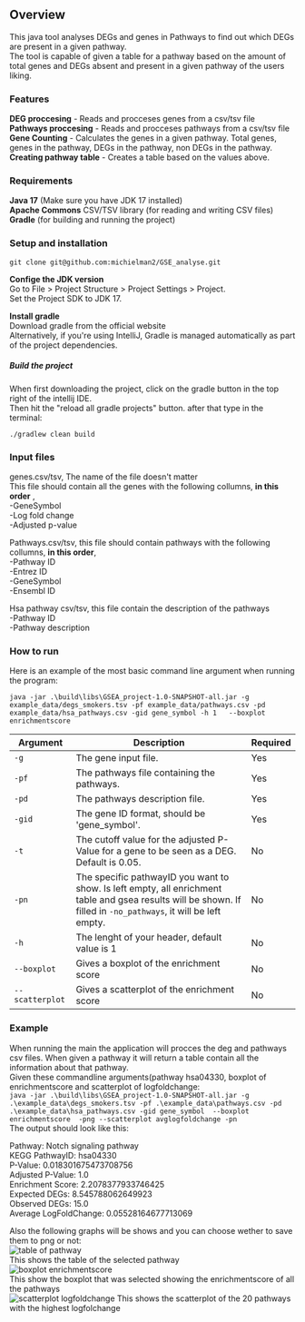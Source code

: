 ## Overview <br>
This java tool analyses DEGs and genes in Pathways to find out which DEGs are present in a given pathway. <br>
The tool is capable of given a table for a pathway based on the amount of total genes and DEGs absent and present in a given pathway of the users liking.<br>

### Features
**DEG proccesing** - Reads and procceses genes from a csv/tsv file <br>
**Pathways proccesing** - Reads and procceses pathways from a csv/tsv file <br>
**Gene Counting** - Calculates the genes in a given pathway. Total genes, genes in the pathway, DEGs in the pathway, non DEGs in the pathway.<br>
**Creating pathway table** - Creates a table based on the values above.<br>

### Requirements <br>
**Java 17** (Make sure you have JDK 17 installed)<br>
**Apache Commons** CSV/TSV library (for reading and writing CSV files)<br>
**Gradle** (for building and running the project)<br>


### Setup and installation <br>
```
git clone git@github.com:michielman2/GSE_analyse.git
```
**Confige the JDK version**<br>
Go to File > Project Structure > Project Settings > Project.<br>
Set the Project SDK to JDK 17.<br>

**Install gradle**<br>
Download gradle from the official website <br>
Alternatively, if you're using IntelliJ, Gradle is managed automatically as part of the project dependencies.<br>

##### Build the project <br>
When first downloading the project, click on the gradle button in the top right of the intellij IDE. <br>
Then hit the "reload all gradle projects" button. after that type in the terminal: <br>
```
./gradlew clean build    
```


### Input files<br>
genes.csv/tsv, The name of the file doesn't matter <br>
This file should contain all the genes with the following collumns, **in this order** ,<br>
-GeneSymbol<br>
-Log fold change<br>
-Adjusted p-value<br>

Pathways.csv/tsv, this file should contain pathways with the following collumns, **in this order**,<br>
-Pathway ID<br>
-Entrez ID<br>
-GeneSymbol<br>
-Ensembl ID<br>

Hsa pathway csv/tsv, this file contain the description of the pathways <br>
-Pathway ID <br>
-Pathway description <br>

### How to run 
Here is an example of the most basic command line argument when running the program: <br>
```
java -jar .\build\libs\GSEA_project-1.0-SNAPSHOT-all.jar -g example_data/degs_smokers.tsv -pf example_data/pathways.csv -pd example_data/hsa_pathways.csv -gid gene_symbol -h 1   --boxplot enrichmentscore
```
| Argument       | Description                             | Required |
|----------------|---------------------------------------|----------------|
| `-g`           | The gene input file.                   | Yes      |
| `-pf`       | The pathways file containing the pathways.           | Yes      |
| `-pd`       | The pathways description file.          | Yes      |
| `-gid`      | The gene ID format, should be 'gene_symbol'.  | Yes |
| `-t`        | The cutoff value for the adjusted P-Value for a gene to be seen as a DEG. Default is 0.05. | No|
| `-pn`       | The specific pathwayID you want to show. Is left empty, all enrichment table and gsea results will be shown. If filled in  `-no_pathways`, it will be left empty. | No| 
| `-h`        | The lenght of your header, default value is 1 | No |
| `--boxplot` | Gives a boxplot of the enrichment score | No |
| `--scatterplot`| Gives a scatterplot of the enrichment score | No |

### Example<br>
When running the main the application will procces the deg and pathways csv files. When given a pathway it will return a table contain all the information about that pathway.<br>
Given these commandline arguments(pathway hsa04330, boxplot of enrichmentscore and scatterplot of logfoldchange: <br>
```java -jar .\build\libs\GSEA_project-1.0-SNAPSHOT-all.jar -g .\example_data\degs_smokers.tsv -pf .\example_data\pathways.csv -pd .\example_data\hsa_pathways.csv -gid gene_symbol  --boxplot enrichmentscore  -png --scatterplot avglogfoldchange -pn``` <br>
The output should look like this: <br>

Pathway: Notch signaling pathway <br>
KEGG PathwayID: hsa04330 <br>
P-Value: 0.018301675473708756 <br>
Adjusted P-Value: 1.0 <br>
Enrichment Score: 2.2078377933746425 <br>
Expected DEGs: 8.545788062649923 <br>
Observed DEGs: 15.0 <br>
Average LogFoldChange: 0.05528164677713069 <br>

Also the following graphs will be shows and you can choose wether to save them to png or not: <br>
![table of pathway](https://github.com/michielman2/GSE_analyse/raw/main/images/pathway%20table.png) <br>
This shows the table of the selected pathway <br>
![boxplot enrichmentscore](https://github.com/michielman2/GSE_analyse/raw/main/images/boxplot_en.png) <br>
This show the boxplot that was selected showing the enrichmentscore of all the pathways <br>
![scatterplot logfoldchange](https://github.com/michielman2/GSE_analyse/blob/main/images/logfoldchange_pathways.png)
This shows the scatterplot of the 20 pathways with the highest logfolchange<br>





